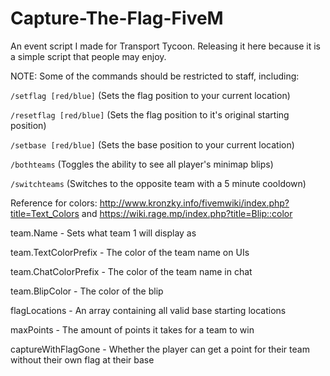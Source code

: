 # Capture-The-Flag-FiveM
An event script I made for Transport Tycoon. Releasing it here because it is a simple script that people may enjoy.


NOTE: Some of the commands should be restricted to staff, including:

``/setflag [red/blue]`` (Sets the flag position to your current location)

``/resetflag [red/blue]`` (Sets the flag position to it's original starting position)

``/setbase [red/blue]`` (Sets the base position to your current location)

``/bothteams`` (Toggles the ability to see all player's minimap blips)

``/switchteams`` (Switches to the opposite team with a 5 minute cooldown)



Reference for colors: http://www.kronzky.info/fivemwiki/index.php?title=Text_Colors and https://wiki.rage.mp/index.php?title=Blip::color



team.Name - Sets what team 1 will display as

team.TextColorPrefix - The color of the team name on UIs 

team.ChatColorPrefix - The color of the team name in chat

team.BlipColor - The color of the blip

flagLocations - An array containing all valid base starting locations

maxPoints - The amount of points it takes for a team to win

captureWithFlagGone - Whether the player can get a point for their team without their own flag at their base
